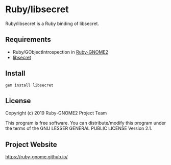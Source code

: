 # Ruby/libsecret

Ruby/libsecret is a Ruby binding of libsecret.

## Requirements

* Ruby/GObjectIntrospection in
  [Ruby-GNOME2](https://ruby-gnome.github.io/)
* [libsecret](https://wiki.gnome.org/Projects/Libsecret)

## Install

    gem install libsecret

## License

Copyright (c) 2019 Ruby-GNOME2 Project Team

This program is free software. You can distribute/modify this program
under the terms of the GNU LESSER GENERAL PUBLIC LICENSE Version 2.1.

## Project Website

https://ruby-gnome.github.io/
